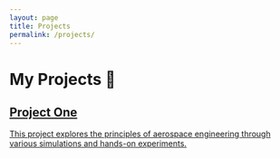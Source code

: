 ```yaml
---
layout: page
title: Projects
permalink: /projects/
---
```


# My Projects 🚀  

<div class="section-content">
  <div class="scroll-section">
    <!-- Project one: Make the whole card clickable -->
    <a href="{{ '/project1' | relative_url }}" class="card-link">
      <h2>Project One</h2>
      <p>This project explores the principles of aerospace engineering through various simulations and hands-on experiments.</p>
    </a>
  </div>
